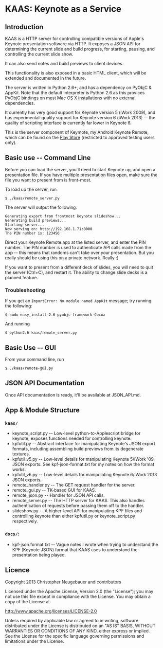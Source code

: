 KAAS: Keynote as a Service
==========================

Introduction
------------

KAAS is a HTTP server for controlling compatible versions of Apple's Keynote 
presentation software via HTTP. It exposes a JSON API for determining the current
slide and build progress, for starting, pausing, and controlling the current
slide show.

It can also send notes and build previews to client devices.

This functionality is also exposed in a basic HTML client, which will be 
extended and documented in the future.

The server is written in Python 2.6+, and has a dependency on PyObjC & AppKit.
Note that the default interpreter is Python 2.6 as this provices PyObjC 
bindings on most Mac OS X installations with no external dependencies.

It currently has very good support for Keynote version 5 (iWork 2009), and has 
experimental-quality support for Keynote version 6 (iWork 2013) -- the quality
of scripting interface is currently far lower in Keynote 6.

This is the server component of Keymote, my Android Keynote Remote, which can
be found on the [Play Store](https://play.google.com/store/apps/details?id=net.noogz.keymote)
(restricted to approved testing users only).


Basic use -- Command Line
-------------------------

Before you can load the server, you'll need to start Keynote up, and open a
presentation file. If you have multiple presentation files open, make sure the
file you want to present from is front-most.

To load up the server, run

    $ ./kaas/remote_server.py

The server will output the following:

    Generating export from frontmost keynote slideshow...
    Generating build previews...
    Starting server...
    Now serving on: http://192.168.1.71:8000
    The PIN number is: 123456

Direct your Keynote Remote app at the listed server, and enter the PIN number.
The PIN number is used to authenticate API calls made from the app -- this 
means that randoms can't take over your presentation. But you really should be using
this on a private network. Really :)

If you want to present from a different deck of slides, you will need to quit 
the server (Ctrl+C), and restart it. The ability to change slide decks is a
planned feature.

### Troubleshooting

If you get an `ImportError: No module named AppKit` message; try running the following:

    $ sudo easy_install-2.6 pyobjc-framework-Cocoa

And running 

    $ python2.6 kaas/remote_server.py


Basic Use -- GUI
----------------

From your command line, run

    $ ./kaas/remote-gui.py


JSON API Documentation
----------------------

Once API documentation is ready, it'll be available at JSON_API.md.


App & Module Structure
----------------------

### `kaas/`

- keynote_script.py -- Low-level python-to-Applescript bridge for keynote, 
  exposes functions needed for controlling keynote.
- kpfutil.py -- Abstract interface for manipulating Keynote's JSON export formats, 
  including assembling build previews from its degenerate textures. 
- kpfutil_v5.py -- Low-level details for manipulating Keynote 5/iWork '09 JSON exports.
  See kpf-json-format.txt for my notes on how the format works.
- kpfutil_v6.py -- Low-level details for manipulating Keynote 6/iWork 2013 JSON exports.
- remote_handler.py -- The GET request handler for the server.
- remote_gui.py -- TK-based GUI for KAAS.
- remote_json.py -- Handler for JSON API calls.
- remote_server.py -- The HTTP server for KAAS. This also handles authentication
  of requests before passing them off to the handler.
- slideshow.py -- A higher-level API for manipulating KPF files and controlling
  keynote than either kpfutil.py or keynote_script.py respectively.

### `docs/`:

- kpf-json.format.txt -- Vague notes I wrote when trying to understand the KPF
  (Keynote JSON) format that KAAS uses to understand the presentation being 
  played.


Licence
-------

Copyright 2013 Christopher Neugebauer and contributors

Licensed under the Apache License, Version 2.0 (the "License");
you may not use this file except in compliance with the License.
You may obtain a copy of the License at

   http://www.apache.org/licenses/LICENSE-2.0

Unless required by applicable law or agreed to in writing, software
distributed under the License is distributed on an "AS IS" BASIS,
WITHOUT WARRANTIES OR CONDITIONS OF ANY KIND, either express or implied.
See the License for the specific language governing permissions and
limitations under the License.